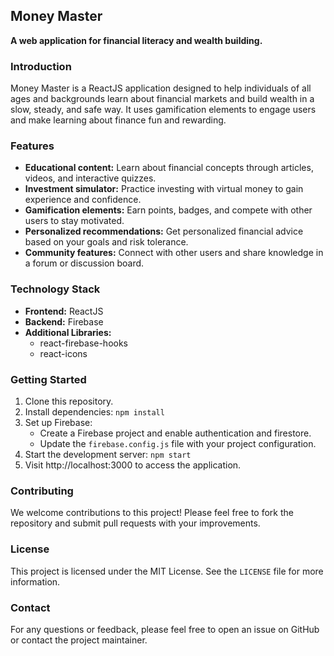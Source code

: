 ## Money Master

**A web application for financial literacy and wealth building.**

### Introduction

Money Master is a ReactJS application designed to help individuals of all ages and backgrounds learn about financial markets and build wealth in a slow, steady, and safe way. It uses gamification elements to engage users and make learning about finance fun and rewarding.

### Features

* **Educational content:** Learn about financial concepts through articles, videos, and interactive quizzes.
* **Investment simulator:** Practice investing with virtual money to gain experience and confidence.
* **Gamification elements:** Earn points, badges, and compete with other users to stay motivated.
* **Personalized recommendations:** Get personalized financial advice based on your goals and risk tolerance.
* **Community features:** Connect with other users and share knowledge in a forum or discussion board.

### Technology Stack

* **Frontend:** ReactJS
* **Backend:** Firebase
* **Additional Libraries:**
    * react-firebase-hooks
    * react-icons

### Getting Started

1. Clone this repository.
2. Install dependencies: `npm install`
3. Set up Firebase:
    * Create a Firebase project and enable authentication and firestore.
    * Update the `firebase.config.js` file with your project configuration.
4. Start the development server: `npm start`
5. Visit http://localhost:3000 to access the application.

### Contributing

We welcome contributions to this project! Please feel free to fork the repository and submit pull requests with your improvements.

### License

This project is licensed under the MIT License. See the `LICENSE` file for more information.

### Contact

For any questions or feedback, please feel free to open an issue on GitHub or contact the project maintainer.
